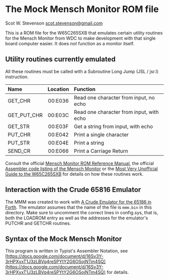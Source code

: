 # The Mock Mensch Monitor ROM file 

Scot W. Stevenson <scot.stevenson@gmail.com> 

This is a ROM file for the W65C265SXB that emulates certain utility routines for
the Mensch Monitor from WDC to make development with that single board computer
easier. It does _not_ function as a monitor itself. 

## Utility routines currently emulated

All these routines must be called with a Subroutine Long Jump (JSL / jsr.l)
instruction.

| Name | Location | Function |
| :--- | :------: | :------- |
| GET_CHR      | 00:E036 | Read one character from input, no echo | 
| GET_PUT_CHR  | 00:E03C | Read one character from input, with echo | 
| GET_STR      | 00:E03F | Get a string from input, with echo |
| PUT_CHR      | 00:E042 | Print a single character | 
| PUT_STR      | 00:E04E | Print a string | 
| SEND_CR      | 00:E066 | Print a Carriage Return | 

Consult the official [Mensch Monitor ROM Reference
Manual](http://www.westerndesigncenter.com/Wdc/documentation/265monrom.pdf), the
official [Assembler code listing of the Mensch
Monitor](http://www.westerndesigncenter.com/wdc/documentation/265iromlist.pdf)
or the [Most Very Unofficial Guide to the
W65C265SXB](https://github.com/scotws/265SXB-Guide) for details on how these
routines work.

## Interaction with the Crude 65816 Emulator

The MMM was created to work with [A Crude Emulator for the 65186 in
Forth](https://github.com/scotws/crude65816). The emulator assumes that the name
of the file is `mmm.bin` in this directory. Make sure to uncomment the correct
lines in config.sys, that is, both the LOADROM entry as well as the addresses
for the emulator's PUTCHR and GETCHR routines.

## Syntax of the Mock Mensch Monitor 

This program is written in Typist's Assembler Notation, see
[https://docs.google.com/document/d/16Sv3Y-3rHPXyxT1J3zLBVq4reSPYtY2G6OSojNTm4SQ](https://docs.google.com/document/d/16Sv3Y-3rHPXyxT1J3zLBVq4reSPYtY2G6OSojNTm4SQ)
for details.
